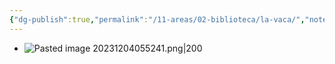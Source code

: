 ```yaml
---
{"dg-publish":true,"permalink":"/11-areas/02-biblioteca/la-vaca/","noteIcon":""}
---
```


- ![Pasted image 20231204055241.png|200](/img/user/11%20%C3%81reas%20%E2%9A%99/02%20Biblioteca/%F0%9F%92%BE%20Adjuntos/Pasted%20image%2020231204055241.png)